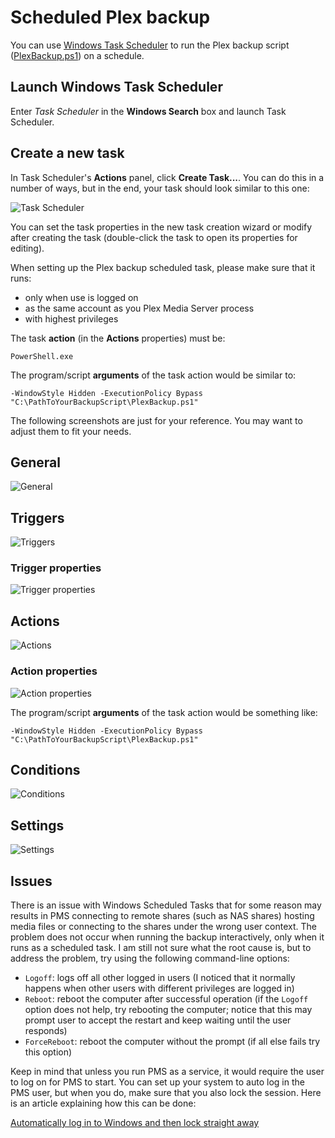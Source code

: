 # Scheduled Plex backup

You can use [Windows Task Scheduler](https://docs.microsoft.com/en-us/windows/desktop/taskschd/task-scheduler-start-page) to run the Plex backup script ([PlexBackup.ps1](PlexBackup.ps1)) on a schedule.

## Launch Windows Task Scheduler

Enter _Task Scheduler_ in the __Windows Search__ box and launch Task Scheduler.

## Create a new task

In Task Scheduler's __Actions__ panel, click __Create Task...__. You can do this in a number of ways, but in the end, your task should look similar to this one:

![Task Scheduler](https://user-images.githubusercontent.com/2113681/52493659-e50aa880-2b80-11e9-84b2-f3a2fdbd7112.PNG)

You can set the task properties in the new task creation wizard or modify after creating the task (double-click the task to open its properties for editing).

When setting up the Plex backup scheduled task, please make sure that it runs:

- only when use is logged on
- as the same account as you Plex Media Server process
- with highest privileges

The task __action__ (in the __Actions__ properties) must be:

`PowerShell.exe`

The program/script __arguments__ of the task action would be similar to:

`-WindowStyle Hidden -ExecutionPolicy Bypass "C:\PathToYourBackupScript\PlexBackup.ps1"`

The following screenshots are just for your reference. You may want to adjust them to fit your needs.

## General

![General](https://user-images.githubusercontent.com/2113681/52495321-2dc46080-2b85-11e9-8f27-194950df07da.PNG)

## Triggers

![Triggers](https://user-images.githubusercontent.com/2113681/52493677-efc53d80-2b80-11e9-9918-98643313a70e.PNG)

### Trigger properties

![Trigger properties](https://user-images.githubusercontent.com/2113681/52493684-f3f15b00-2b80-11e9-8646-5f108ce4b954.PNG)

## Actions

![Actions](https://user-images.githubusercontent.com/2113681/52493692-f9e73c00-2b80-11e9-91f8-d3f438cb5c20.PNG)

### Action properties

![Action properties](https://user-images.githubusercontent.com/2113681/52499026-53566780-2b8f-11e9-8990-38eee6525340.PNG)

The program/script __arguments__ of the task action would be something like:

`-WindowStyle Hidden -ExecutionPolicy Bypass "C:\PathToYourBackupScript\PlexBackup.ps1"`

## Conditions

![Conditions](https://user-images.githubusercontent.com/2113681/52493716-023f7700-2b81-11e9-96a5-b673da4379f6.PNG)

## Settings

![Settings](https://user-images.githubusercontent.com/2113681/52493729-066b9480-2b81-11e9-8130-6965da7de755.PNG)

## Issues

There is an issue with Windows Scheduled Tasks that for some reason may results in PMS connecting to remote shares (such as NAS shares) hosting media files or connecting to the shares under the wrong user context. The problem does not occur when running the backup interactively, only when it runs as a scheduled task. I am still not sure what the root cause is, but to address the problem, try using the following command-line options:

- `Logoff`: logs off all other logged in users (I noticed that it normally happens when other users with different privileges are logged in)
- `Reboot`: reboot the computer after successful operation (if the `Logoff` option does not help, try rebooting the computer; notice that this may prompt user to accept the restart and keep waiting until the user responds)
- `ForceReboot`: reboot the computer without the prompt (if all else fails try this option)

Keep in mind that unless you run PMS as a service, it would require the user to log on for PMS to start. You can set up your system to auto log in the PMS user, but when you do, make sure that you also lock the session. Here is an article explaining how this can be done:

[Automatically log in to Windows and then lock straight away](https://softwarerecs.stackexchange.com/questions/9825/automatically-log-in-to-windows-and-then-lock-straight-away)
